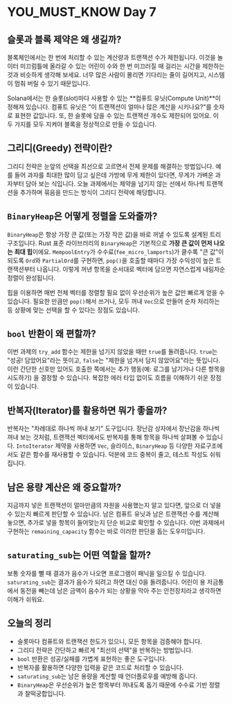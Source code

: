 # YOU_MUST_KNOW Day 7

## 슬롯과 블록 제약은 왜 생길까?
블록체인에서는 한 번에 처리할 수 있는 계산량과 트랜잭션 수가 제한됩니다. 이것을 놀이터 미끄럼틀에 올라갈 수 있는 어린이 수와 한 번 미끄러질 때 걸리는 시간을 제한하는 것과 비슷하게 생각해 보세요. 너무 많은 사람이 몰리면 기다리는 줄이 길어지고, 시스템이 멈춰 버릴 수 있기 때문입니다.

Solana에서는 한 슬롯(slot)마다 사용할 수 있는 **컴퓨트 유닛(Compute Unit)**이 정해져 있습니다. 컴퓨트 유닛은 "이 트랜잭션이 얼마나 많은 계산을 시키나요?"를 숫자로 표현한 값입니다. 또, 한 슬롯에 담을 수 있는 트랜잭션 개수도 제한되어 있어요. 이 두 가지를 모두 지켜야 블록을 정상적으로 만들 수 있습니다.

## 그리디(Greedy) 전략이란?
그리디 전략은 눈앞의 선택을 최선으로 고르면서 전체 문제를 해결하는 방법입니다. 예를 들어 과자를 최대한 많이 담고 싶은데 가방에 무게 제한이 있다면, 무게가 가벼운 과자부터 담아 보는 식입니다. 오늘 과제에서는 제약을 넘기지 않는 선에서 하나씩 트랜잭션을 추가하며 묶음을 만드는 방식이 그리디 전략에 해당합니다.

## `BinaryHeap`은 어떻게 정렬을 도와줄까?
`BinaryHeap`은 항상 가장 큰 값(또는 가장 작은 값)을 바로 꺼낼 수 있도록 설계된 트리 구조입니다. Rust 표준 라이브러리의 `BinaryHeap`은 기본적으로 **가장 큰 값이 먼저 나오는 최대 힙**이에요. `MempoolEntry`가 수수료(`fee_micro_lamports`)가 클수록 "큰 값"이 되도록 `Ord`와 `PartialOrd`를 구현하면, `pop()`을 호출할 때마다 가장 수익성이 높은 트랜잭션부터 나옵니다. 이렇게 꺼낸 항목을 순서대로 벡터에 담으면 자연스럽게 내림차순 정렬이 완성됩니다.

힙을 이용하면 매번 전체 벡터를 정렬할 필요 없이 우선순위가 높은 값만 빠르게 얻을 수 있습니다. 필요한 만큼만 `pop()`해서 쓰거나, 모두 꺼내 `Vec`으로 만들어 순차 처리하는 등 상황에 맞는 선택을 할 수 있다는 장점도 있습니다.

## `bool` 반환이 왜 편할까?
이번 과제의 `try_add` 함수는 제한을 넘기지 않았을 때만 `true`를 돌려줍니다. `true`는 "성공! 담았어요"라는 뜻이고, `false`는 "제한을 넘겨서 담지 않았어요"라는 뜻입니다. 이런 간단한 신호만 있어도 호출한 쪽에서는 추가 행동(예: 로그를 남기거나 다른 항목을 시도하기) 을 결정할 수 있습니다. 복잡한 에러 타입 없이도 흐름을 이해하기 쉬운 장점이 있습니다.

## 반복자(Iterator)를 활용하면 뭐가 좋을까?
반복자는 "차례대로 하나씩 꺼내 보기" 도구입니다. 장난감 상자에서 장난감을 하나씩 꺼내 보는 것처럼, 트랜잭션 벡터에서도 반복자를 통해 항목을 하나씩 살펴볼 수 있습니다. `IntoIterator` 제약을 사용하면 `Vec`, 슬라이스, `BinaryHeap` 등 다양한 자료구조에서도 같은 함수를 재사용할 수 있습니다. 덕분에 코드 중복이 줄고, 테스트 작성도 쉬워집니다.

## 남은 용량 계산은 왜 중요할까?
지금까지 넣은 트랜잭션이 얼마만큼의 자원을 사용했는지 알고 있다면, 앞으로 더 넣을 수 있는지 빠르게 판단할 수 있습니다. 남은 컴퓨트 유닛과 남은 트랜잭션 수를 계산해 놓으면, 추가로 넣을 항목이 들어맞는지 단순 비교로 확인할 수 있습니다. 이번 과제에서 구현하는 `remaining_capacity` 함수는 바로 이러한 판단을 돕는 도우미입니다.

## `saturating_sub`는 어떤 역할을 할까?
보통 숫자를 뺄 때 결과가 음수가 나오면 프로그램이 패닉을 일으킬 수 있습니다. `saturating_sub`는 결과가 음수가 되려고 하면 대신 0을 돌려줍니다. 어린이 용 저금통에서 동전을 빼는데 남은 금액이 음수가 되는 상황을 막아 주는 안전장치라고 생각하면 이해가 쉬워요.

## 오늘의 정리
- 슬롯마다 컴퓨트와 트랜잭션 한도가 있으니, 모든 항목을 검증해야 합니다.
- 그리디 전략은 간단하고 빠르게 "최선의 선택"을 반복하는 방법입니다.
- `bool` 반환은 성공/실패를 가볍게 표현하는 좋은 도구입니다.
- 반복자를 활용하면 다양한 입력을 같은 코드로 처리할 수 있습니다.
- `saturating_sub`는 남은 용량을 계산할 때 언더플로우를 예방해 줍니다.
- `BinaryHeap`은 우선순위가 높은 항목부터 꺼내도록 돕기 때문에 수수료 기반 정렬과 찰떡궁합입니다.
